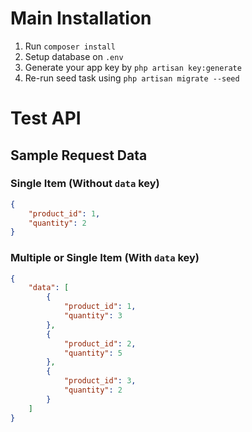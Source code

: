 # Main Installation

1. Run `composer install`
2. Setup database on `.env`
3. Generate your app key by `php artisan key:generate`
4. Re-run seed task using `php artisan migrate --seed`

# Test API

## Sample Request Data

### Single Item (Without `data` key)

```json
{
    "product_id": 1,
    "quantity": 2
}
```
### Multiple or Single Item (With `data` key)

```json
{
    "data": [
        {
            "product_id": 1,
            "quantity": 3
        },
        {
            "product_id": 2,
            "quantity": 5
        },
        {
            "product_id": 3,
            "quantity": 2
        }
    ]
}
```